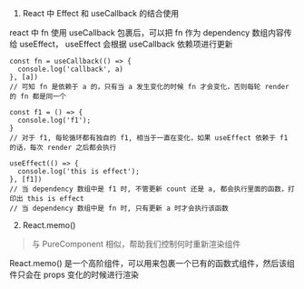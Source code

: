1. React 中 Effect 和 useCallback 的结合使用

react 中 fn 使用 useCallback 包裹后，可以把 fn 作为 dependency 数组内容传给 useEffect， useEffect 会根据 useCallback 依赖项进行更新

```JS
const fn = useCallback(() => {
  console.log('callback', a)
}, [a])
// 可知 fn 是依赖于 a 的，只有当 a 发生变化的时候 fn 才会变化，否则每轮 render 的 fn 都是同一个

const f1 = () => {
  console.log('f1');
}
// 对于 f1, 每轮循环都有独自的 f1, 相当于一直在变化，如果 useEffect 依赖于 f1 的话，每次 render 之后都会执行

useEffect(() => {
  console.log('this is effect');
}, [f1])
// 当 dependency 数组中是 f1 时, 不管更新 count 还是 a, 都会执行里面的函数，打印出 this is effect
// 当 dependency 数组中是 fn 时, 只有更新 a 时才会执行该函数
```

2. React.memo()

>与 PureComponent 相似，帮助我们控制何时重新渲染组件

React.memo() 是一个高阶组件，可以用来包裹一个已有的函数式组件，然后该组件只会在 props 变化的时候进行渲染